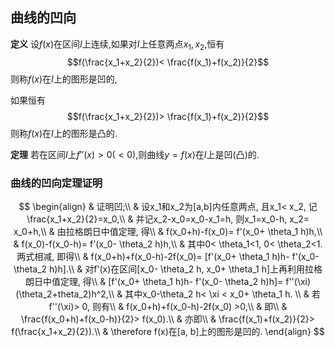## 曲线的凹向

**定义** 设$f(x)$在区间$I$上连续,如果对$I$上任意两点$x_1, x_2$,恒有
$$f(\frac{x_1+x_2}{2})< \frac{f(x_1)+f(x_2)}{2}$$
则称$f(x)$在$I$上的图形是凹的,

如果恒有
$$f(\frac{x_1+x_2}{2})> \frac{f(x_1)+f(x_2)}{2}$$
则称$f(x)$在$I$上的图形是凸的.

**定理** 若在区间$I$上$f''(x)>0(<0)$,则曲线$y = f(x)$在$I$上是凹(凸)的.

### 曲线的凹向定理证明

$$
\begin{align}
	& 证明凹;\\
	& 设x_1和x_2为[a,b]内任意两点, 且x_1< x_2, 记\frac{x_1+x_2}{2}=x_0,\\
	& 并记x_2-x_0=x_0-x_1=h, 则x_1=x_0-h, x_2= x_0+h,\\
	& 由拉格朗日中值定理, 得\\
	& f(x_0+h)-f(x_0)= f'(x_0+ \theta_1 h)h,\\
	& f(x_0)-f(x_0-h)= f'(x_0- \theta_2 h)h,\\
	& 其中0< \theta_1<1, 0< \theta_2<1. 两式相减, 即得\\
	& f(x_0+h)+f(x_0-h)-2f(x_0)= [f'(x_0+ \theta_1 h)h- f'(x_0- \theta_2 h)h].\\
	& 对f'(x)在区间[x_0- \theta_2 h, x_0+ \theta_1 h]上再利用拉格朗日中值定理, 得\\
	& [f'(x_0+ \theta_1 h)h- f'(x_0- \theta_2 h)h]= f''(\xi)(\theta_2+theta_2)h^2,\\
	& 其中x_0-\theta_2 h< \xi < x_0+ \theta_1 h. \\
	& 若f''(\xi)> 0, 则有\\
	& f(x_0+h)+f(x_0-h)-2f(x_0) >0,\\
	& 即\\
	& \frac{f(x_0+h)+f(x_0-h)}{2}> f(x_0).\\
	& 亦即\\
	& \frac{f(x_1)+f(x_2)}{2}> f(\frac{x_1+x_2}{2}).\\
	& \therefore f(x)在[a, b]上的图形是凹的.
\end{align}
$$
